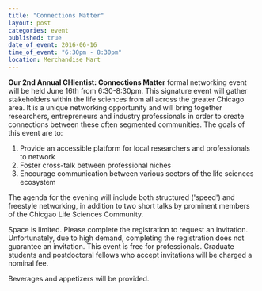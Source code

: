 ```yaml
---
title: "Connections Matter"
layout: post
categories: event
published: true
date_of_event: 2016-06-16
time_of_event: "6:30pm - 8:30pm"
location: Merchandise Mart
---
```


<p><strong>Our 2nd Annual CHIentist: Connections Matter</strong> formal networking event will be held June 16th from 6:30-8:30pm. This signature event will gather stakeholders within the life sciences from all across the greater Chicago area. It is a unique networking opportunity and will bring together researchers, entrepreneurs and industry professionals in order to create connections between these often segmented communities. The goals of this event are to:</p>

<ol>
<li>Provide an accessible platform for local researchers and professionals to network</li>
<li>Foster cross-talk between professional niches</li>
<li>Encourage communication between various sectors of the life sciences ecosystem</li>
</ol>

<p>The agenda for the evening will include both structured ('speed') and freestyle networking, in addition to two short talks by prominent members of the Chicgao Life Sciences Community.</p>
<p>Space is limited. Please complete the registration to request an invitation. Unfortunately, due to high demand, completing the registration does not guarantee an invitation.
This event is free for professionals. Graduate students and postdoctoral fellows who accept invitations will be charged a nominal fee.</p>
<p>Beverages and appetizers will be provided.</p>